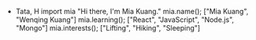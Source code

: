 - Tata, H
import mia
"Hi there, I'm Mia Kuang."
mia.name();
["Mia Kuang", "Wenqing Kuang"]
mia.learning();
["React", "JavaScript", "Node.js", "Mongo"]
mia.interests();
["Lifting", "Hiking", "Sleeping"]


<!---
miakwong/miakwong is a ✨ special ✨ repository because its `README.md` (this file) appears on your GitHub profile.
You can click the Preview link to take a look at your changes.
--->
